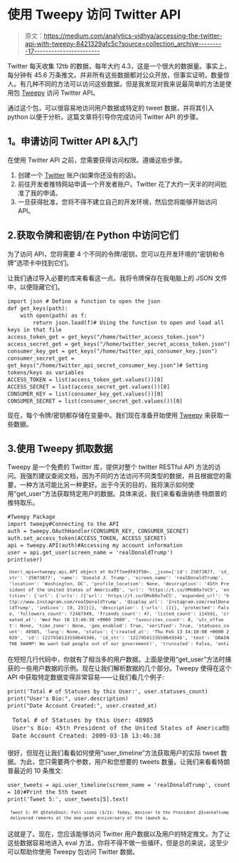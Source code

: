 # 使用 Tweepy 访问 Twitter API

> 原文：<https://medium.com/analytics-vidhya/accessing-the-twitter-api-with-tweepy-8421329afc5c?source=collection_archive---------17----------------------->

Twitter 每天收集 12tb 的数据，每年大约 4.3，这是一个很大的数据量。事实上，每分钟有 45.6 万条推文。并非所有这些数据都对公众开放，但事实证明，数量惊人。有几种不同的方法可以访问这些数据，但是我发现对我来说最简单的方法是使用包 [Tweepy](http://docs.tweepy.org/en/v3.5.0/api.html) 访问 Twitter API。

通过这个包，可以很容易地访问用户数据或特定的 tweet 数据，并将其引入 python 以便于分析。这篇文章将引导你完成访问 Twitter API 的步骤。

## **1。申请访问 Twitter API &入门**

在使用 Twitter API 之前，您需要获得访问权限。遵循这些步骤。

1.  创建一个 [Twitter](https://twitter.com/home) 账户(如果你还没有的话)。
2.  前往开发者推特网站申请一个开发者账户。Twitter 花了大约一天半的时间批准了我的申请。
3.  一旦获得批准，您将不得不建立自己的开发环境，然后您将能够开始访问 API。

## 2.获取令牌和密钥/在 Python 中访问它们

为了访问 API，您将需要 4 个不同的令牌/密钥，您可以在开发环境的“密钥和令牌”选项卡中找到它们。

让我们通过导入必要的库来看看这一点。我将令牌保存在我电脑上的 JSON 文件中，以便隐藏它们。

```
import json # Define a function to open the json
def get_keys(path):
    with open(path) as f:
        return json.load(f)# Using the function to open and load all keys in that file 
access_token_get = get_keys("/home/twitter_access_token.json")
access_secret_get = get_keys("/home/twitter_secret_access_token.json")
consumer_key_get = get_keys("/home/twitter_api_consumer_key.json")
consumer_secret_get = get_keys("/home/twitter_api_secret_consumer_key.json")# Setting tokens/keys as variables
ACCESS_TOKEN = list(access_token_get.values())[0]
ACCESS_SECRET = list(access_secret_get.values())[0]
CONSUMER_KEY = list(consumer_key_get.values())[0]
CONSUMER_SECRET = list(consumer_secret_get.values())[0]
```

现在，每个令牌/密钥都存储在变量中。我们现在准备开始使用 [Tweepy](http://docs.tweepy.org/en/v3.5.0/api.html) 来获取一些数据。

## 3.使用 Tweepy 抓取数据

Tweepy 是一个免费的 Twitter 库，提供对整个 twitter RESTful API 方法的访问。我强烈建议查阅文档，因为不同的方法访问不同类型的数据，并且根据您的需要，一种方法可能比另一种更好。出于今天的目的，我将演示如何使用“get_user”方法获取特定用户的数据。具体来说，我们来看看唐纳德·特朗普的推特取乐。

```
#Tweepy Package
import tweepy#Connecting to the API
auth = tweepy.OAuthHandler(CONSUMER_KEY, CONSUMER_SECRET)
auth.set_access_token(ACCESS_TOKEN, ACCESS_SECRET)
api = tweepy.API(auth)#Accessing my account information
user = api.get_user(screen_name = 'realDonaldTrump')
print(user)
```

![](img/9f00e55bd7d0aac3639acc43e05955cb.png)

在短短几行代码中，你就有了相当多的用户数据。上面是使用“get_user”方法时捕获的一些用户数据的示例。现在让我们解析数据的几个部分。Tweepy 使得在这个 API 中获取特定数据变得非常容易——让我们看几个例子:

```
print('Total # of Statuses by this User:', user.statuses_count)
print("User's Bio:", user.description)
print("Date Account Created:", user.created_at)
```

![](img/d6758af8c70d9926c3548bf71391b5aa.png)

很好，但现在让我们看看如何使用“user_timeline”方法获取用户的实际 tweet 数据。为此，您只需要两个参数，用户和您想要的 tweets 数量。让我们来看看特朗普最近的 10 条推文:

```
user_tweets = api.user_timeline(screen_name = 'realDonaldTrump', count = 10)#Print the 5th tweet
print('Tweet 5:', user_tweets[5].text)
```

![](img/75a4ace63a5370dcdd0b661363f4a88f.png)

这就是了。现在，您应该能够访问 Twitter 用户数据以及用户的特定推文。为了让这些数据容易地进入 eval 方法，你将不得不做一些循环，但是总的来说，这至少可以帮助你使用 Tweepy 包访问 Twitter 数据。